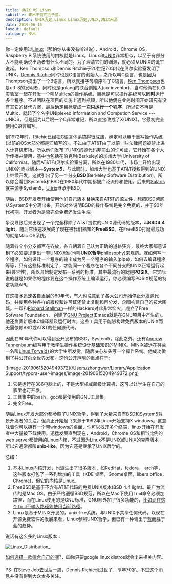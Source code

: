 ```yaml
---
title: UNIX VS Linux
subtitle: 青出于蓝而胜于蓝。
description: UNIX历史,Linux,Linux历史,UNIX,UNIX来源
date: 2019-06-15
layout: default
category: 技术
---
```


你一定使用过[Linux](https://en。wikipedia。org/wiki/Linux)（那怕你从来没有听过说），Android，Chrome OS，Raspberry Pi系统使用的内核就是Linux。Linux和[UNIX](https://en。wikipedia。org/wiki/Unix)非常相似，以至于有部分人不能明确说出两者有什么不同的。为了理清它们的渊源，就必须从UNIX的诞生说起。
 Ken Thompson和Dennis Ritchie于20世纪70年代在贝尔实验室发明了UNIX，[Dennis Ritchie](https://en。wikipedia。org/wiki/Dennis_Ritchie)同时也是C语言的创始人，之所以叫C语言，也是因为Thompson搞出了一个B语言，所以就接字母顺序叫了C语言，[Ken Thompson](https://en。wikipedia。org/wiki/Ken_Thompson)也是utf-8的发明者，同时也是golang的联合创始人(co-inventor)，当时他俩在贝尔实验室一起在开发一个叫Multics的操作系统，目标是可以操作系统可以**同时**运行多个程序。不过团队在项目的实施上遇到瓶颈，所以他俩在业务时间开始研究有没有其它的替代方案，最后确定目标变成**一次只运行一个程序**，所以它不再是Multix，就起了个名字UNiplexed Information and Compution Service --- UNICS，但是因为U后跟一个C非常难记，所以直接改成了X(UNIX)。它最初完全使用C语言编写。

到1972年时，Ritchie已经把C语言体系搞得很成熟，确定可以用于重写操作系统(以前的OS大部分都是汇编写的)。不过由于AT&T由于以前一些法律问题被禁止进入计算机市场。所以他们发布了UNIX的源代码非商业的许可证，它开始在各个大学传播并使用，基中也包括在伯克利(Berkeley)的加州大学(University of California)。随后AT&T和贝尔实验室分离，所以在1980年代，市场上开始出现UNIX的商业版本—**System5**，与此同时，加州大学也基于AT&T授权得到的UNIX上继续开发，这就引出了另一个分支**BSD**(Berkeley Software Distribution)，所以你会看到System5和BSD在1980年代中期都被广泛流传和使用，后来的[Solaris](https://en。wikipedia。org/wiki/Solaris_(operating_system))就来源于System5，[Ultrix](https://en。wikipedia。org/wiki/Ultrix)继承于BSD。

随后，BSD开发者开始使用他们自己版本替换来自AT&T的源文件，想把BSD彻底从System5中分离出来，开始对外说明BSD的操作系统是完全免费的，并于90年代初期，开发者为是否完全免费还发生争端。

争议导致后来出现了一个完全移除了AT&T提供的UNIX源代码的版本，叫**BSD4.4 light**，随后它快速发展成了现在被我们熟知的**FreeBSD**。在FreeBSD打磨最成功的就是Mac OS系统。

随着各个小分支都百花齐放，各自朝着自己认为正确的道路狂奔，最终大家都意识到了必须要规定出一套UNIX标准(也叫**UNIX哲学**philosophy)来规范。就如何写一个程序，如何设计一个程序的输出成为另一个程序的输入(pipe)，如何去编译程序等等，只有这些标准制定了，才能同一个程序在各个不同分支的UNIX正常运行起来(兼容性)，所以开始制定发布一系列的标准，其中最流行的就是**POSIX**，它实际说的就是如果你的程序要在这个操作系统上编译运行，你必须编写POSIX规范的特定功能API。

在这技术迅速各自发展的80年代，有人也注意到了各大公司开始停止分发源代码，并使用各种各样的版权和许可证还禁止复制和再分发，企图构建自己的技术围城。一帮和[Richard Stallman](https://en。wikipedia。org/wiki/Richard_Stallman)一样的Hackers对此非常恼火，成立了Free Sofware Foundation， 创建了[GNU Project](https://en。wikipedia。org/wiki/GNU_Project)(Emacs就是在GNU项目中产生的)。他还负责新版本C编译器及运行时库，这些工具用于能够构建免费版本的UNIX而无需依赖BSD或AT&T的任何源代码。

因此在90年代你可以得到公开发布的BSD，System5，除此之外，还有[Andrew Tannenbaum](https://en。wikipedia。org/wiki/Andrew_S。_Tanenbaum)编写用于教学生操作系统设计基础知识的[MINIX](https://en。wikipedia。org/wiki/MINIX)。MINIX被远在芬兰一名叫[Linus Torvalds](https://en。wikipedia。org/wiki/Linus_Torvalds)的大学生所发觉，随后决心从头写一个操作系统。他成功做到了并公开向全世界发布。这份[公开声明](https://groups。google。com/forum/#!msg/comp。os。minix/dlNtH7RRrGA/SwRavCzVE7gJ)的重点在于:

![image-20190615204949372](/Users/zhongwen/Library/Application Support/typora-user-images/image-20190615204949372.png)

1. 它是运行在386电脑上的，不是大型机或超级计算机，这可以让学生在自己的家里也可开发。
2. 工具集中的bash，gcc都是使用的GNU工具集。
3. 完全Free。

随后Linux开发大部分都参照了UNIX哲学，得到了大量来自有BSD和System5背景开发者的关注。但真正开始起飞来源于1992年Linux开始支持X windows。这意味着你可以拥有一个带windows的桌面，你可以找开多个终端，linux开始在开发者中大量被下载使用。迅猛发展直到现在，Android，Chrome OS和相当比例的web server都使用的Linux内核，不过因为Linux不是UNIX或UNIX的克隆版本，所以它通常都叫**unix-like**，因为它还是继承了UNIX哲学的。

总结：

1. 基本Linux内核开发，也派生出了很多版本，如RedHat，fedora， arch等，这些版本打包了一系列增加的工具（KDE 桌面，Gnome桌面，libera office，Chrome)，但它的内核是Linux。
2. FreeBSD是基于不含有AT&T代码的免费UNIX版本(BSD 4.4 light)。最广为流传的是Mac OS。由于严格遵循BSD规范，所以在Mac下使用`find`命令必须加路径，而在Linux使用的是GNU标准，GNU额外加了很多功能的，[比如现在这个`find`不输入路径则使用当前路径](https://stackoverflow.com/questions/17548854/difference-between-mac-find-and-linux-find)。
3. Linux是基于MINIX开发的，unix-like系统，与UNIX不共享任何代码，以现在开源免费软件的发展来看，Linux参照UNIX哲学，但已有一种青出于蓝而胜于蓝的趋势。

说话有这么多的Linux版本：

![Linux_Distribution_](/Users/zhongwen/截图存放/Linux_Distribution_.jpg)

[如何选择一款适合自己的呢](https://librehunt.org/)?，⌨️你只要google linux distros就会出来相关内容。

PS: 在Steve Job去世后一周，Dennis Richie也过世了，享年70岁。不过这个消息并没有得到大众太多关注。

